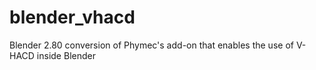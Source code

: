 # blender_vhacd
Blender 2.80 conversion of Phymec's add-on that enables the use of V-HACD inside Blender
